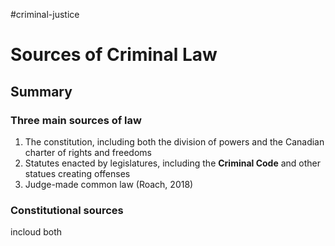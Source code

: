 #criminal-justice 
# Sources of Criminal Law

## Summary

### Three main sources of law

1. The constitution, including both the division of powers and the Canadian charter of rights and freedoms 
2. Statutes enacted by legislatures, including the **Criminal Code** and other statues creating offenses
3. Judge-made common law (Roach, 2018) 

### Constitutional sources

incloud both 